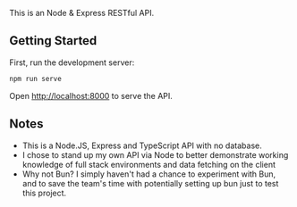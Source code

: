 This is an Node & Express RESTful API.

## Getting Started

First, run the development server:

```bash
npm run serve
```

Open [http://localhost:8000](http://localhost:8000) to serve the API.

## Notes
- This is a Node.JS, Express and TypeScript API with no database.
- I chose to stand up my own API via Node to better demonstrate working knowledge of full stack environments and data fetching on the client
- Why not Bun? I simply haven't had a chance to experiment with Bun, and to save the team's time with potentially setting up bun just to test this project.
